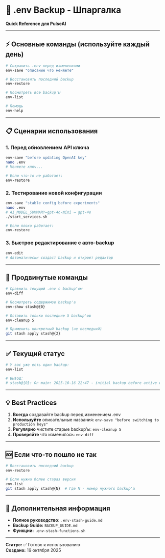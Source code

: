 # 🚀 .env Backup - Шпаргалка

**Quick Reference для PulseAI**

---

## ⚡ Основные команды (используйте каждый день)

```bash
# Сохранить .env перед изменениями
env-save "описание что меняете"

# Восстановить последний backup
env-restore

# Посмотреть все backup'ы
env-list

# Помощь
env-help
```

---

## 📋 Сценарии использования

### 1. Перед обновлением API ключа

```bash
env-save "before updating OpenAI key"
nano .env
# Меняете ключ...

# Если что-то не работает:
env-restore
```

### 2. Тестирование новой конфигурации

```bash
env-save "stable config before experiments"
nano .env
# AI_MODEL_SUMMARY=gpt-4o-mini → gpt-4o
./start_services.sh

# Если плохо работает:
env-restore
```

### 3. Быстрое редактирование с авто-backup

```bash
env-edit
# Автоматически создаст backup и откроет редактор
```

---

## 🔧 Продвинутые команды

```bash
# Сравнить текущий .env с backup'ом
env-diff

# Посмотреть содержимое backup'а
env-show stash@{0}

# Оставить только последние 5 backup'ов
env-cleanup 5

# Применить конкретный backup (не последний)
git stash apply stash@{2}
```

---

## ✅ Текущий статус

```bash
# У вас уже есть один backup:
env-list

# Вывод:
# stash@{0}: On main: 2025-10-16 22:47 - initial backup before active development
```

---

## 💡 Best Practices

1. **Всегда** создавайте backup перед изменением .env
2. **Используйте** описательные названия: `env-save "before switching to production keys"`
3. **Регулярно** чистите старые backup'ы: `env-cleanup 5`
4. **Проверяйте** что изменилось: `env-diff`

---

## 🆘 Если что-то пошло не так

```bash
# Восстановить последний backup
env-restore

# Если нужна более старая версия
env-list
git stash apply stash@{N}  # Где N - номер нужного backup'а
```

---

## 📖 Дополнительная информация

- **Полное руководство:** `.env-stash-guide.md`
- **Backup Guide:** `BACKUP_GUIDE.md`
- **Функции:** `.env-stash-functions.sh`

---

**Статус:** ✅ Готово к использованию  
**Создано:** 16 октября 2025



